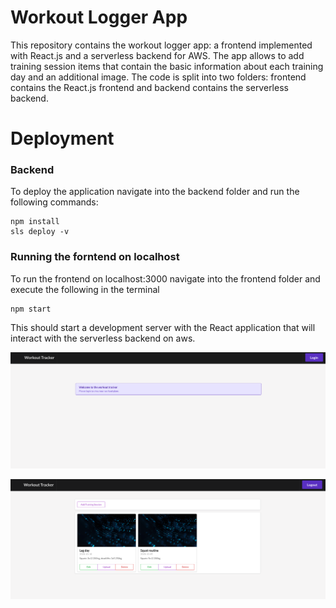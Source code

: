 # Workout Logger App
This repository contains the workout logger app: a frontend implemented with React.js and a serverless backend for AWS.
The app allows to add training session items that contain the basic information about each training day and an additional image.
The code is split into two folders: frontend contains the React.js frontend and backend contains the serverless backend.

# Deployment

### Backend

To deploy the application navigate into the backend folder and run the following commands:

```
npm install
sls deploy -v
```

### Running the forntend on localhost

To run the frontend on localhost:3000 navigate into the frontend folder and execute the following in the terminal

```
npm start
```

This should start a development server with the React application that will interact with the serverless backend on aws.


![Image 1](images/image2.png)

![Image 2](images/image1.png)

